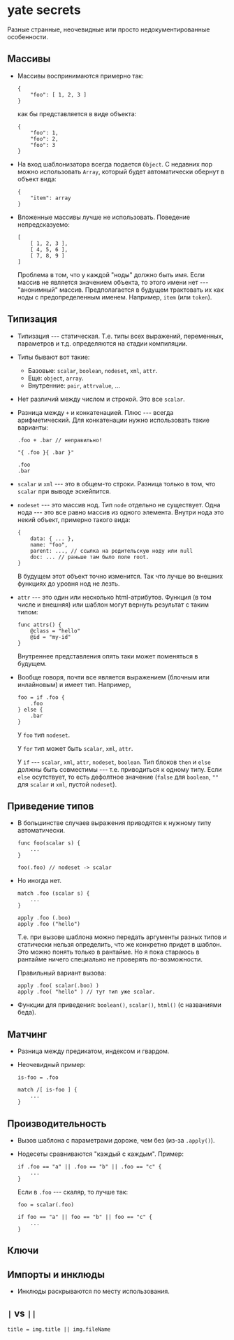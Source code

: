 yate secrets
============

Разные странные, неочевидные или просто недокументированные особенности.

Массивы
-------

  * Массивы воспринимаются примерно так:

        {
            "foo": [ 1, 2, 3 ]
        }

    как бы представляется в виде объекта:

        {
            "foo": 1,
            "foo": 2,
            "foo": 3
        }

  * На вход шаблонизатора всегда подается `Object`.
    С недавних пор можно использовать `Array`, который будет автоматически
    обернут в объект вида:

        {
            "item": array
        }

  * Вложенные массивы лучше не использовать. Поведение непредсказуемо:

        [
            [ 1, 2, 3 ],
            [ 4, 5, 6 ],
            [ 7, 8, 9 ]
        ]

    Проблема в том, что у каждой "ноды" должно быть имя.
    Если массив не является значением объекта, то этого имени нет ---
    "анонимный" массив. Предполагается в будущем трактовать их как ноды
    с предопределенным именем. Например, `item` (или `token`).


Типизация
---------

  * Типизация --- статическая. Т.е. типы всех выражений, переменных, параметров и т.д. определяются
    на стадии компиляции.

  * Типы бывают вот такие:

      * Базовые: `scalar`, `boolean`, `nodeset`, `xml`, `attr`.
      * Еще: `object`, `array`.
      * Внутренние: `pair`, `attrvalue`, ...

  * Нет различий между числом и строкой. Это все `scalar`.

  * Разница между `+` и конкатенацией.
    Плюс --- всегда арифметический. Для конкатенации нужно использовать такие варианты:

        .foo + .bar // неправильно!

        "{ .foo }{ .bar }"

        .foo
        .bar

  * `scalar` и `xml` --- это в общем-то строки. Разница только в том, что `scalar` при выводе эскейпится.

  * `nodeset` --- это массив нод. Тип `node` отдельно не существует. Одна нода ---
    это все равно массив из одного элемента.
    Внутри нода это некий объект, примерно такого вида:

        {
            data: { ... },
            name: "foo",
            parent: ..., // ссылка на родительскую ноду или null
            doc: ... // раньше там было поле root.
        }

    В будущем этот объект точно изменится. Так что лучше во внешних функциях до уровня нод не лезть.

  * `attr` --- это один или несколько html-атрибутов. Функция (в том числе и внешняя) или шаблон
    могут вернуть результат с таким типом:

        func attrs() {
            @class = "hello"
            @id = "my-id"
        }

    Внутреннее представления опять таки может поменяться в будущем.

  * Вообще говоря, почти все является выражением (блочным или инлайновым) и имеет тип.
    Например,

        foo = if .foo {
            .foo
        } else {
            .bar
        }

    У `foo` тип `nodeset`.

    У `for` тип может быть `scalar`, `xml`, `attr`.

    У `if` --- `scalar`, `xml`, `attr`, `nodeset`, `boolean`.
    Тип блоков `then` и `else` должны быть совместимы --- т.е. приводиться к одному типу.
    Если `else` осутствует, то есть дефолтное значение (`false` для `boolean`, `""` для `scalar` и `xml`, пустой `nodeset`).

Приведение типов
----------------

  * В большинстве случаев выражения приводятся к нужному типу автоматически.

        func foo(scalar s) {
            ...
        }

        foo(.foo) // nodeset -> scalar

  * Но иногда нет.

        match .foo (scalar s) {
            ...
        }

        apply .foo (.boo)
        apply .foo ("hello")

    Т.е. при вызове шаблона можно передать аргументы разных типов
    и статически нельзя определить, что же конкретно придет в шаблон.
    Это можно понять только в рантайме.
    Но я пока стараюсь в рантайме ничего специально не проверять по-возможности.

    Правильный вариант вызова:

        apply .foo( scalar(.boo) )
        apply .foo( "hello" ) // тут тип уже scalar.

  * Функции для приведения: `boolean()`, `scalar()`, `html()` (с названиями беда).


Матчинг
-------

  * Разница между предикатом, индексом и гвардом.

  * Неочевидный пример:

        is-foo = .foo

        match /[ is-foo ] {
            ...
        }


Производительность
------------------

  * Вызов шаблона с параметрами дороже, чем без (из-за `.apply()`).

  * Нодесеты сравниваются "каждый с каждым". Пример:

        if .foo == "a" || .foo == "b" || .foo == "c" {
            ...
        }

    Если в `.foo` --- скаляр, то лучше так:

        foo = scalar(.foo)

        if foo == "a" || foo == "b" || foo == "c" {
            ...
        }


Ключи
-----

Импорты и инклюды
-----------------

  * Инклюды раскрываются по месту использования.

`|` vs `||`
-----------

    title = img.title || img.fileName

